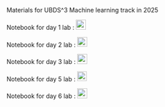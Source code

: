 Materials for UBDS^3 Machine learning track in 2025


Notebook for day 1 lab : <a href="https://colab.research.google.com/github/UBDS-3/ML_projects/blob/main/2025/00_introduction_to_numpy.ipynb"><img src="https://colab.research.google.com/assets/colab-badge.svg" height=22.5></a>

Notebook for day 2 lab : <a href="https://colab.research.google.com/github/UBDS-3/ML_projects/blob/main/2025/day-2-dimesionality-reduction-solutions.ipynb"><img src="https://colab.research.google.com/assets/colab-badge.svg" height=22.5></a>

Notebook for day 3 lab : <a href="https://gitlab.com/UBDS-3/ML_projects/-/blob/main/2025/day-3-logistic-regression.ipynb"><img src="https://colab.research.google.com/assets/colab-badge.svg" height=22.5></a>

Notebook for day 5 lab : <a href="https://colab.research.google.com/github/UBDS-3/ML_projects/blob/main/2025/Trees%20and%20NN%20day%205.ipynb"><img src="https://colab.research.google.com/assets/colab-badge.svg" height=22.5></a>

Notebook for day 6 lab : <a href="https://colab.research.google.com/github/UBDS-3/ML_projects/blob/main/2025/04_convolutional-neural-networks.ipynb"><img src="https://colab.research.google.com/assets/colab-badge.svg" height=22.5></a>
